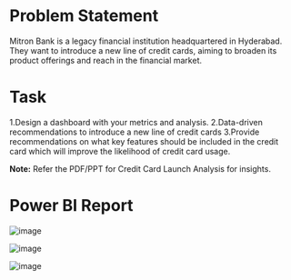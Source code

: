 # Problem Statement
Mitron Bank is a legacy financial institution headquartered in Hyderabad. They want to introduce a new line of credit cards, aiming to broaden its product offerings and reach in the financial market.

# Task

1.Design a dashboard with your metrics and analysis.
2.Data-driven recommendations to introduce a new line of credit cards
3.Provide recommendations on what key features should be included in the credit card which will improve the likelihood of credit card usage.

**Note:** Refer the PDF/PPT for Credit Card Launch Analysis for insights.



# Power BI Report 
![image](https://github.com/saishh8/CREDIT-CARD-LAUNCH-ANALYSIS/assets/60099055/fac62f50-2a2b-4140-a800-d072518e0ca3)

![image](https://github.com/saishh8/CREDIT-CARD-LAUNCH-ANALYSIS/assets/60099055/e961076f-4715-4e10-b0d0-09154e7869ac)

![image](https://github.com/saishh8/CREDIT-CARD-LAUNCH-ANALYSIS/assets/60099055/df32480b-70fe-4685-ada4-48615f2540f9)




